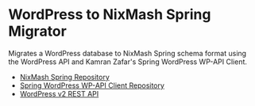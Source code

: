 WordPress to NixMash Spring Migrator
==========================

Migrates a WordPress database to NixMash Spring schema format using the WordPress API and Kamran Zafar's Spring WordPress WP-API Client.

- [NixMash Spring Repository](https://github.com/mintster/spring-data)
- [Spring WordPress WP-API Client Repository](https://github.com/kamranzafar/spring-wpapi)
- [WordPress v2 REST API](http://v2.wp-api.org/)



